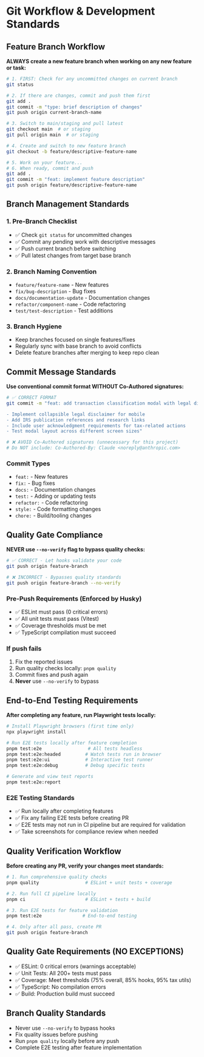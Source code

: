 # Git Workflow & Development Standards

## Feature Branch Workflow

**ALWAYS create a new feature branch when working on any new feature or task:**

```bash
# 1. FIRST: Check for any uncommitted changes on current branch
git status

# 2. If there are changes, commit and push them first
git add .
git commit -m "type: brief description of changes"
git push origin current-branch-name

# 3. Switch to main/staging and pull latest
git checkout main  # or staging
git pull origin main  # or staging

# 4. Create and switch to new feature branch
git checkout -b feature/descriptive-feature-name

# 5. Work on your feature...
# 6. When ready, commit and push
git add .
git commit -m "feat: implement feature description"
git push origin feature/descriptive-feature-name
```

## Branch Management Standards

### 1. Pre-Branch Checklist

- ✅ Check `git status` for uncommitted changes
- ✅ Commit any pending work with descriptive messages
- ✅ Push current branch before switching
- ✅ Pull latest changes from target base branch

### 2. Branch Naming Convention

- `feature/feature-name` - New features
- `fix/bug-description` - Bug fixes
- `docs/documentation-update` - Documentation changes
- `refactor/component-name` - Code refactoring
- `test/test-description` - Test additions

### 3. Branch Hygiene

- Keep branches focused on single features/fixes
- Regularly sync with base branch to avoid conflicts
- Delete feature branches after merging to keep repo clean

## Commit Message Standards

**Use conventional commit format WITHOUT Co-Authored signatures:**

```bash
# ✅ CORRECT FORMAT
git commit -m "feat: add transaction classification modal with legal disclaimers

- Implement collapsible legal disclaimer for mobile
- Add IRS publication references and research links
- Include user acknowledgment requirements for tax-related actions
- Test modal layout across different screen sizes"

# ❌ AVOID Co-Authored signatures (unnecessary for this project)
# Do NOT include: Co-Authored-By: Claude <noreply@anthropic.com>
```

### Commit Types

- `feat:` - New features
- `fix:` - Bug fixes
- `docs:` - Documentation changes
- `test:` - Adding or updating tests
- `refactor:` - Code refactoring
- `style:` - Code formatting changes
- `chore:` - Build/tooling changes

## Quality Gate Compliance

**NEVER use `--no-verify` flag to bypass quality checks:**

```bash
# ✅ CORRECT - Let hooks validate your code
git push origin feature-branch

# ❌ INCORRECT - Bypasses quality standards
git push origin feature-branch --no-verify
```

### Pre-Push Requirements (Enforced by Husky)

- ✅ ESLint must pass (0 critical errors)
- ✅ All unit tests must pass (Vitest)
- ✅ Coverage thresholds must be met
- ✅ TypeScript compilation must succeed

### If push fails

1. Fix the reported issues
2. Run quality checks locally: `pnpm quality`
3. Commit fixes and push again
4. **Never** use `--no-verify` to bypass

## End-to-End Testing Requirements

**After completing any feature, run Playwright tests locally:**

```bash
# Install Playwright browsers (first time only)
npx playwright install

# Run E2E tests locally after feature completion
pnpm test:e2e                 # All tests headless
pnpm test:e2e:headed         # Watch tests run in browser
pnpm test:e2e:ui             # Interactive test runner
pnpm test:e2e:debug          # Debug specific tests

# Generate and view test reports
pnpm test:e2e:report
```

### E2E Testing Standards

- ✅ Run locally after completing features
- ✅ Fix any failing E2E tests before creating PR
- ✅ E2E tests may not run in CI pipeline but are required for validation
- ✅ Take screenshots for compliance review when needed

## Quality Verification Workflow

**Before creating any PR, verify your changes meet standards:**

```bash
# 1. Run comprehensive quality checks
pnpm quality                 # ESLint + unit tests + coverage

# 2. Run full CI pipeline locally
pnpm ci                      # ESLint + tests + build

# 3. Run E2E tests for feature validation
pnpm test:e2e               # End-to-end testing

# 4. Only after all pass, create PR
git push origin feature-branch
```

## Quality Gate Requirements (NO EXCEPTIONS)

- ✅ ESLint: 0 critical errors (warnings acceptable)
- ✅ Unit Tests: All 200+ tests must pass
- ✅ Coverage: Meet thresholds (75% overall, 85% hooks, 95% tax utils)
- ✅ TypeScript: No compilation errors
- ✅ Build: Production build must succeed

## Branch Quality Standards

- Never use `--no-verify` to bypass hooks
- Fix quality issues before pushing
- Run `pnpm quality` locally before any push
- Complete E2E testing after feature implementation
